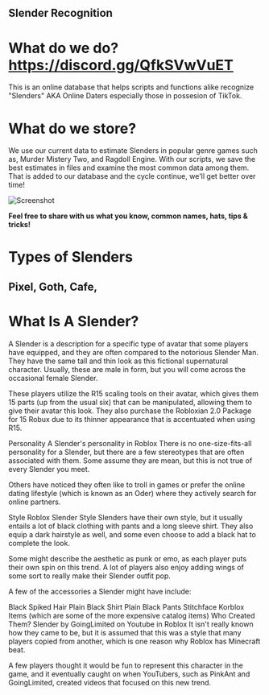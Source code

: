 ## Slender Recognition

# What do we do? https://discord.gg/QfkSVwVuET
This is an online database that helps scripts and functions alike recognize "Slenders" AKA Online Daters especially those in possesion of TikTok.

# What do we store?
We use our current data to estimate Slenders in popular genre games such as, Murder Mistery Two, and Ragdoll Engine. With our scripts, we save the best estimates
in files and examine the most common data among them. That is added to our database and the cycle continue, we'll get better over time!


![Screenshot](https://user-images.githubusercontent.com/26120324/119062044-10be9f00-b9d6-11eb-83e8-5e937647e18f.png)

**Feel free to share with us what you know, common names, hats, tips & tricks!**


# Types of Slenders
## Pixel, Goth, Cafe, ###################


# What Is A Slender?

A Slender is a description for a specific type of avatar that some players have equipped, and they are often compared to the notorious Slender Man. They have the same tall and thin look as this fictional supernatural character. Usually, these are male in form, but you will come across the occasional female Slender.

These players utilize the R15 scaling tools on their avatar, which gives them 15 parts (up from the usual six) that can be manipulated, allowing them to give their avatar this look. They also purchase the Robloxian 2.0 Package for 15 Robux due to its thinner appearance that is accentuated when using R15.

Personality
A Slender's personality in Roblox
There is no one-size-fits-all personality for a Slender, but there are a few stereotypes that are often associated with them. Some assume they are mean, but this is not true of every Slender you meet.

Others have noticed they often like to troll in games or prefer the online dating lifestyle (which is known as an Oder) where they actively search for online partners.

Style
Roblox Slender Style
Slenders have their own style, but it usually entails a lot of black clothing with pants and a long sleeve shirt. They also equip a dark hairstyle as well, and some even choose to add a black hat to complete the look.


Some might describe the aesthetic as punk or emo, as each player puts their own spin on this trend. A lot of players also enjoy adding wings of some sort to really make their Slender outfit pop.

A few of the accessories a Slender might have include:

Black Spiked Hair
Plain Black Shirt
Plain Black Pants
Stitchface
Korblox Items (which are some of the more expensive catalog items)
Who Created Them?
Slender by GoingLimited on Youtube in Roblox
It isn't really known how they came to be, but it is assumed that this was a style that many players copied from another, which is one reason why Roblox has Minecraft beat.

A few players thought it would be fun to represent this character in the game, and it eventually caught on when YouTubers, such as PinkAnt and GoingLimited, created videos that focused on this new trend.
